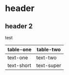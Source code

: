 # header

## header 2

test

|table-one|table-two|
|--------------|--------------|
|text-one|text-two|
|text-short|text-super|f
